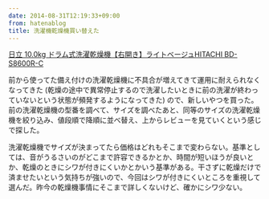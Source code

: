 ```yaml
---
date: 2014-08-31T12:19:33+09:00
from: hatenablog
title: 洗濯機乾燥機買い替えた
---
```

[日立 10.0kg ドラム式洗濯乾燥機【右開き】ライトベージュHITACHI BD-S8600R-C](https://www.amazon.co.jp/dp/B00FKQHMXM)

前から使ってた備え付けの洗濯乾燥機に不具合が増えてきて運用に耐えられなくなってきた (乾燥の途中で異常停止するので洗濯したいときに前の洗濯が終わっていないという状態が頻発するようになってきた) ので、新しいやつを買った。前の洗濯乾燥機の型番を調べて、サイズを調べたあと、同等のサイズの洗濯乾燥機を絞り込み、値段順で降順に並べ替え、上からレビューを見ていくという感じで探した。

洗濯乾燥機でサイズが決まってたら価格はどれもそこまで変わらない。基準としては、音がうるさいのがどこまで許容できるかとか、時間が短いほうが良いとか、乾燥のときにシワが付きにくいかとかいう基準がある。干さずに乾燥だけで済ませたいという気持ちが強いので、今回はシワが付きにくいところを重視して選んだ。昨今の乾燥機事情にそこまで詳しくないけど、確かにシワ少ない。

